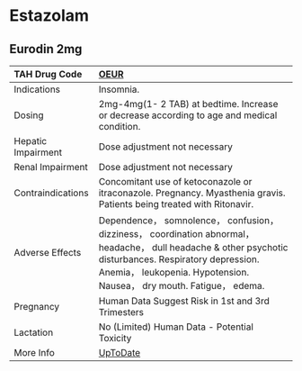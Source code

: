 # Estazolam

## Eurodin 2mg

| TAH Drug Code      | [OEUR](https://www.tahsda.org.tw/drugs/hissearch.php?drug_code=OEUR)                                                                                                                                                              |
|:-------------------|:----------------------------------------------------------------------------------------------------------------------------------------------------------------------------------------------------------------------------------|
| Indications        | Insomnia.                                                                                                                                                                                                                         |
| Dosing             | 2mg-4mg(1- 2 TAB) at bedtime. Increase or decrease according to age and medical condition.                                                                                                                                        |
| Hepatic Impairment | Dose adjustment not necessary                                                                                                                                                                                                     |
| Renal Impairment   | Dose adjustment not necessary                                                                                                                                                                                                     |
| Contraindications  | Concomitant use of ketoconazole or itraconazole. Pregnancy. Myasthenia gravis. Patients being treated with Ritonavir.                                                                                                             |
| Adverse Effects    | Dependence， somnolence， confusion， dizziness， coordination abnormal， headache， dull headache & other psychotic disturbances. Respiratory depression. Anemia， leukopenia. Hypotension. Nausea， dry mouth. Fatigue， edema. |
| Pregnancy          | Human Data Suggest Risk in 1st and 3rd Trimesters                                                                                                                                                                                 |
| Lactation          | No (Limited) Human Data - Potential Toxicity                                                                                                                                                                                      |
| More Info          | [UpToDate](https://www.uptodate.com/contents/estazolam-drug-information)                                                                                                                                                          |

